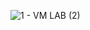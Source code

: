 ![1 - VM LAB (2)](https://user-images.githubusercontent.com/83426602/223557502-32710a00-e4ed-4037-810b-ac7610992d3c.gif)
